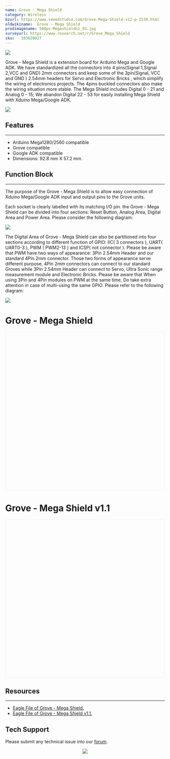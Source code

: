 ```yaml
---
name: Grove - Mega Shield
category: Wireless
bzurl: https://www.seeedstudio.com/Grove-Mega-Shield-v12-p-2539.html
oldwikiname:  Grove - Mega Shield
prodimagename: 500px-Megashieldn1_03.jpg
surveyurl: https://www.research.net/r/Grove_Mega_Shield
sku:   103020027
---
```

![](https://files.seeedstudio.com/wiki/Grove-Mega_Shield/img/500px-Megashieldn1_03.jpg)

Grove - Mega Shield is a extension board for Arduino Mega and Google ADK. We have standardized all the connectors into 4 pins(Signal 1,Signal 2,VCC and GND) 2mm connectors and keep some of the 3pin(Signal, VCC and GND ) 2.54mm headers for Servo and Electronic Bricks , which simplify the wiring of electronics projects. The 4pins buckled connectors also make the wiring situation more stable. The Mega Shield includes Digital 0 - 21 and Analog 0 - 15; We abandon Digital 22 - 53 for easily installing Mega Shield with Xduino Mega/Google ADK.

[![](https://files.seeedstudio.com/wiki/Seeed-WiKi/docs/images/300px-Get_One_Now_Banner-ragular.png)](https://www.seeedstudio.com/Grove-Mega-Shield-v12-p-2539.html)

## Features
---
- Arduino Mega1280/2560 compatible
- Grove compatible
- Google ADK compatible
- Dimensions: 92.8 mm X 57.2 mm.

## Function Block
---
The purpose of the Grove - Mega Shield is to allow easy connection of Xduino Mega/Google ADK input and output pins to the Grove units.

Each socket is clearly labelled with its matching I/O pin. the Grove - Mega Shield can be divided into four sections: Reset Button, Analog Area, Digital Area and Power Area.
Please consider the following diagram:

![](https://files.seeedstudio.com/wiki/Grove-Mega_Shield/img/Megashield001.jpg)

The Digital Area of Grove - Mega Shield can also be partitioned into four sections according to different function of GPIO: IIC( 3 connectors ), UART( UART0-3 ), PWM ( PWM2-13 ) and ICSP( not connector ). Please be aware that PWM have two ways of appearance: 3Pin 2.54mm Header and our standard 4Pin 2mm connector. Those two forms of appearance serve different purpose, 4Pin 2mm connectors can connect to our standard Groves while 3Pin 2.54mm Header can connect to Servo, Ultra Sonic range measurement module and Electronic Bricks. Please be aware that When using 3Pin and 4Pin modules on PWM at the same time, Do take extra attention in case of multi-using the same GPIO. Please refer to the following diagram:

![](https://files.seeedstudio.com/wiki/Grove-Mega_Shield/img/Megashield002.jpg)

# Grove - Mega Shield
<div class="altium-ecad-viewer" data-project-src="https://files.seeedstudio.com/wiki/Grove-Mega_Shield/res/Eagle_file_of_Megashield.zip" style="border-radius: 0px 0px 4px 4px; height: 500px; border-style: solid; border-width: 1px; border-color: rgb(241, 241, 241); overflow: hidden; max-width: 1280px; max-height: 700px; box-sizing: border-box;" />
</div>

# Grove - Mega Shield v1.1
<div class="altium-ecad-viewer" data-project-src="https://files.seeedstudio.com/wiki/Grove-Mega_Shield/res/Eagle_file_of_Megashield_v1.1.zip" style="border-radius: 0px 0px 4px 4px; height: 500px; border-style: solid; border-width: 1px; border-color: rgb(241, 241, 241); overflow: hidden; max-width: 1280px; max-height: 700px; box-sizing: border-box;" />
</div>


## Resources
---
- [Eagle File of Grove - Mega Shield.](https://files.seeedstudio.com/wiki/Grove-Mega_Shield/res/Eagle_file_of_Megashield.zip)
- [Eagle File of Grove - Mega Shield v1.1.](https://files.seeedstudio.com/wiki/Grove-Mega_Shield/res/Eagle_file_of_Megashield_v1.1.zip)

## Tech Support
Please submit any technical issue into our [forum](https://forum.seeedstudio.com/). <br /><p style="text-align:center"><a href="https://www.seeedstudio.com/act-4.html?utm_source=wiki&utm_medium=wikibanner&utm_campaign=newproducts" target="_blank"><img src="https://files.seeedstudio.com/wiki/Wiki_Banner/new_product.jpg" /></a></p>